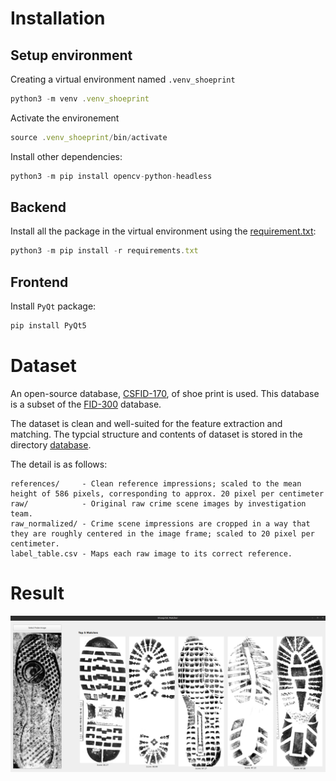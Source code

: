# Installation

## Setup environment
Creating a virtual environment named `.venv_shoeprint`
```TypeScript
python3 -m venv .venv_shoeprint
```

Activate the environement
```TypeScript
source .venv_shoeprint/bin/activate
```

Install other dependencies:
```TypeScript
python3 -m pip install opencv-python-headless
```

## Backend
Install all the package in the virtual environment using the [requirement.txt](./requirements.txt):
```TypeScript
python3 -m pip install -r requirements.txt 

```

## Frontend
Install `PyQt` package:
```TypeScript
pip install PyQt5
```

# Dataset
An open-source database, [CSFID-170](https://fid.dmi.unibas.ch/CSFID.zip), of shoe print is used. This database is a subset of the [FID-300](https://fid.dmi.unibas.ch/) database. 

The dataset is clean and well-suited for the feature extraction and matching. The typcial structure and contents of dataset is stored in the directory [database](./backend/database/).

The detail is as follows: 
```
references/	    - Clean reference impressions; scaled to the mean height of 586 pixels, corresponding to approx. 20 pixel per centimeter
raw/ 	        - Original raw crime scene images by investigation team.
raw_normalized/	- Crime scene impressions are cropped in a way that they are roughly centered in the image frame; scaled to 20 pixel per centimeter.
label_table.csv	- Maps each raw image to its correct reference.
```

# Result
<div style="text-align: center;">
    <img src="./assets/result.png" alt="XYZ" width="700" />
</div>
